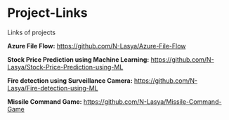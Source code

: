 # Project-Links
Links of projects

**Azure File Flow:** https://github.com/N-Lasya/Azure-File-Flow

**Stock Price Prediction using Machine Learning:** https://github.com/N-Lasya/Stock-Price-Prediction-using-ML

**Fire detection using Surveillance Camera:** https://github.com/N-Lasya/Fire-detection-using-ML

**Missile Command Game:** https://github.com/N-Lasya/Missile-Command-Game
